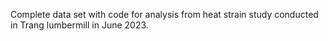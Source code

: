 Complete data set with code for analysis from heat strain study conducted in Trang lumbermill in June 2023.
